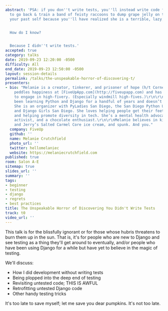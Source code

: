 ```yaml
---
abstract: 'PSA: if you don''t write tests, you''ll instead write code for a time machine
  to go back & train a band of feisty raccoons to dump grape jelly on the head of
  your past self because you''ll have realized she is a terrible, lazy, awful person.


  How do I know?


  Because I didn''t write tests.'
accepted: true
category: talks
date: 2019-09-23 12:20:00 -0500
difficulty: All
end_date: 2019-09-23 12:50:00 -0500
layout: session-details
permalink: /talks/the-unspeakable-horror-of-discovering-t/
presenters:
- bio: "Melanie is a creator, tinkerer, and prisoner of hope (h/t Cornel West). She
    peddles happiness at [FiveUpApp.com](http://fiveupapp.com) and has been known
    to engage in high-fivery. (Especially windmill high-fives.)\r\n\r\nMelanie has
    been learning Python and Django for a handful of years and doesn’t plan to stop.
    She is an organizer with PyLadies San Diego, the San Diego Python User Group,
    and Django Girls San Diego. She loves helping people get their feet wet in programming
    and helping promote diversity in tech. She’s a mental health advocate, an anti-racism
    activist, and a chocolate enthusiast.\r\n\r\nMelanie believes in kindness, Ben
    and Jerry’s Salted Carmel Core ice cream, and spunk. And you."
  company: FiveUp
  github: ''
  name: Melanie Crutchfield
  photo_url: ''
  twitter: hellomelaniec
  website: https://melaniecrutchfield.com
published: true
room: Salon A-E
sitemap: true
slides_url: ''
summary: ''
tags:
- beginner
- testing
- django
- regrets
- best practices
title: The Unspeakable Horror of Discovering You Didn't Write Tests
track: t0
video_url: ''
---
```


This talk is for the blissfully ignorant or for those whose hubris threatens to burn them up in the sun. That is, it's for people who are new to Django and see testing as a thing they'll get around to eventually, and/or people who have been using Django for a while but have yet to believe in the magic of testing.

We'll discuss:

- How I did development without writing tests
- Being plopped into the deep end of testing
- Revisiting untested code; THIS IS AWFUL
- Retrofitting untested Django code
- Other handy testing tricks

It's too late to save myself; let me save you dear pumpkins. It's not too late.